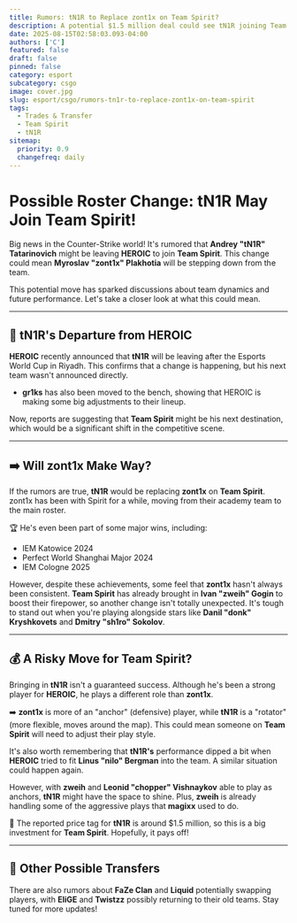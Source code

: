 ```yaml
---
title: Rumors: tN1R to Replace zont1x on Team Spirit?
description: A potential $1.5 million deal could see tN1R joining Team Spirit, replacing zont1x.
date: 2025-08-15T02:58:03.093-04:00
authors: ['C']
featured: false
draft: false
pinned: false
category: esport
subcategory: csgo
image: cover.jpg
slug: esport/csgo/rumors-tn1r-to-replace-zont1x-on-team-spirit
tags:
  - Trades & Transfer
  - Team Spirit
  - tN1R
sitemap:
  priority: 0.9
  changefreq: daily
---
```


# Possible Roster Change: **tN1R** May Join **Team Spirit**!

Big news in the Counter-Strike world! It's rumored that **Andrey "tN1R" Tatarinovich** might be leaving **HEROIC** to join **Team Spirit**. This change could mean **Myroslav "zont1x" Plakhotia** will be stepping down from the team.

This potential move has sparked discussions about team dynamics and future performance. Let's take a closer look at what this could mean.

---

## 🤔 tN1R's Departure from HEROIC

**HEROIC** recently announced that **tN1R** will be leaving after the Esports World Cup in Riyadh. This confirms that a change is happening, but his next team wasn't announced directly.

-  **gr1ks** has also been moved to the bench, showing that HEROIC is making some big adjustments to their lineup.

Now, reports are suggesting that **Team Spirit** might be his next destination, which would be a significant shift in the competitive scene.

---

## ➡️ Will zont1x Make Way?

If the rumors are true, **tN1R** would be replacing **zont1x** on **Team Spirit**. zont1x has been with Spirit for a while, moving from their academy team to the main roster.

🏆 He's even been part of some major wins, including:
- IEM Katowice 2024
- Perfect World Shanghai Major 2024
- IEM Cologne 2025

However, despite these achievements, some feel that **zont1x** hasn't always been consistent. **Team Spirit** has already brought in **Ivan "zweih" Gogin** to boost their firepower, so another change isn't totally unexpected. It's tough to stand out when you're playing alongside stars like **Danil "donk" Kryshkovets** and **Dmitry "sh1ro" Sokolov**.

---

## 💰 A Risky Move for Team Spirit?

Bringing in **tN1R** isn't a guaranteed success. Although he's been a strong player for **HEROIC**, he plays a different role than **zont1x**.

➡️ **zont1x** is more of an "anchor" (defensive) player, while **tN1R** is a "rotator" (more flexible, moves around the map). This could mean someone on **Team Spirit** will need to adjust their play style.

It's also worth remembering that **tN1R's** performance dipped a bit when **HEROIC** tried to fit **Linus "nilo" Bergman** into the team. A similar situation could happen again.

However, with **zweih** and **Leonid "chopper" Vishnaykov** able to play as anchors, **tN1R** might have the space to shine. Plus, **zweih** is already handling some of the aggressive plays that **magixx** used to do.

💸 The reported price tag for **tN1R** is around $1.5 million, so this is a big investment for **Team Spirit**. Hopefully, it pays off!

---

## 🔄 Other Possible Transfers

There are also rumors about **FaZe Clan** and **Liquid** potentially swapping players, with **EliGE** and **Twistzz** possibly returning to their old teams. Stay tuned for more updates!